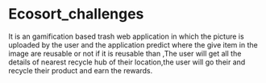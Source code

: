 # Ecosort_challenges
It is an gamification based trash web application in which the picture is uploaded by the user and the application predict where the give item in the image are reusable or not if it is reusable than ,The user will get all the details of nearest recycle hub of their location,the user will go their and recycle their product and earn the rewards.
